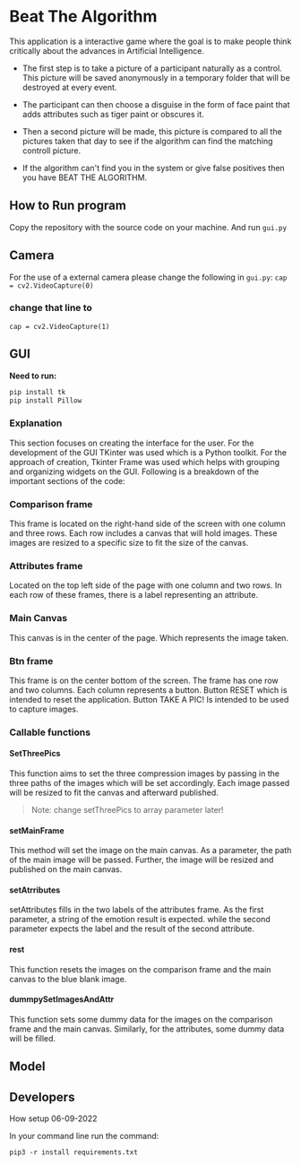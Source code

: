 # Beat The Algorithm

This application is a interactive game where the goal is to make people think critically about the advances in Artificial Intelligence.

- The first step is to take a picture of a participant naturally as a control.
  This picture will be saved anonymously in a temporary folder that will be destroyed at every event.

- The participant can then choose a disguise in the form of face paint that adds attributes such as tiger paint or obscures it.

- Then a second picture will be made, this picture is compared to all the pictures taken that day to see if the algorithm can find the matching controll picture.

- If the algorithm can't find you in the system or give false positives then you have BEAT THE ALGORITHM.

## How to Run program

Copy the repository with the source code on your machine.
And run `gui.py`

## Camera

For the use of a external camera please change the following in `gui.py`:
`cap = cv2.VideoCapture(0)`

### change that line to

`cap = cv2.VideoCapture(1)`

## GUI

**Need to run:**

```sh
pip install tk
pip install Pillow
```

### Explanation

This section focuses on creating the interface for the user.
For the development of the GUI TKinter was used which is a Python toolkit.
For the approach of creation, Tkinter Frame was used which helps with grouping and organizing widgets on the GUI.
Following is a breakdown of the important sections of the code:

### Comparison frame

This frame is located on the right-hand side of the screen with one column and three rows. Each row includes a canvas that will hold images.
These images are resized to a specific size to fit the size of the canvas.

### Attributes frame

Located on the top left side of the page with one column and two rows.
In each row of these frames, there is a label representing an attribute.

### Main Canvas

This canvas is in the center of the page. Which represents the image taken.

### Btn frame

This frame is on the center bottom of the screen. The frame has one row and two columns. Each column represents a button. Button RESET which is intended to reset the application. Button TAKE A PIC! Is intended to be used to capture images.

### Callable functions

#### SetThreePics

This function aims to set the three compression images by passing in the three paths of the images which will be set accordingly. Each image passed will be resized to fit the canvas and afterward published.

> Note: change setThreePics to array parameter later!

#### setMainFrame

This method will set the image on the main canvas. As a parameter, the path of the main image will be passed. Further, the image will be resized and published on the main canvas.

#### setAtrributes

setAttributes fills in the two labels of the attributes frame. As the first parameter, a string of the emotion result is expected. while the second parameter expects the label and the result of the second attribute.

#### rest

This function resets the images on the comparison frame and the main canvas to the blue blank image.

#### dummpySetImagesAndAttr

This function sets some dummy data for the images on the comparison frame and the main canvas. Similarly, for the attributes, some dummy data will be filled.

## Model

## Developers

How setup 06-09-2022

In your command line run the command:

`pip3 -r install requirements.txt`
